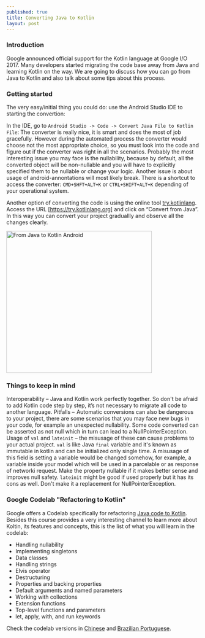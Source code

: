 ```yaml
---
published: true
title: Converting Java to Kotlin 
layout: post
---
```


### Introduction

Google announced official support for the Kotlin language at Google I/O 2017. Many developers started migrating the code base away from Java and learning Kotlin on the way. We are going to discuss how you can go from Java to Kotlin and also talk about some tips about this process.

### Getting started

The very easy/initial thing you could do: use the Android Studio IDE to starting the convertion: 

In the IDE, go to `Android Studio -> Code -> Convert Java File to Kotlin File`:
The converter is really nice, it is smart and does the most of job gracefully. However during the automated process the converter would choose not the most appropriate choice, so you must look into the code and figure out if the converter was right in all the scenarios. Probably the most interesting issue you may face is the nullability, because by default, all the converted object will be non-nullable and you will have to explicitly specified them to be nullable or change your logic. Another issue is about usage of android-annontations will most likely break. There is a shortcut to access the converter: `CMD+SHFT+ALT+K` or `CTRL+SHIFT+ALT+K` depending of your operational system.

Another option of converting the code is using the online tool [try.kotlinlang]. Access the URL [https://try.kotlinlang.org] and click on “Convert from Java”. In this way you can convert your project graduallly and observe all the changes clearly.


<img src="https://maikotrindade.com/public/img/javatokotlin.png" width="380" height="370" alt="From Java to Kotlin Android"/>

### Things to keep in mind

Interoperability – Java and Kotlin work perfectly together. So don't be afraid to add Kotlin code step by step, it’s not necessary to migrate all code to another language.
Pitfalls –  Automatic conversions can also be dangerous to your project, there are some scenarios that you may face new bugs in your code, for example an unexpected nullability. Some code converted can be asserted as not null which in turn can lead to a NullPointerException.
Usage of `val` and `lateinit` – the misusage of these can cause problems to your actual project. `val` is like Java `final` variable and it's known as immutable in kotlin and can be initialized only single time. A misusage of this field is setting a variable would be changed somehow, for example, a variable inside your model which will be used in a parcelable or as response of networki request. Make the property nullable if it makes better sense and improves null safety. `lateinit` might be good if used properly but it has its cons as well. Don't make it a replacement for NullPointerException.

### Google Codelab "Refactoring to Kotlin"

Google offers a Codelab specifically for refactoring [Java code to Kotlin]. Besides this course provides a very interesting channel to learn more about Koltin, its features and concepts, this is the list of what you will learn in the codelab:

* Handling nullability
* Implementing singletons
* Data classes
* Handling strings
* Elvis operator
* Destructuring
* Properties and backing properties
* Default arguments and named parameters
* Working with collections
* Extension functions
* Top-level functions and parameters
* let, apply, with, and run keywords

Check the codelab versions in [Chinese] and [Brazilian Portuguese].

[try.kotlinlang]: https://try.kotlinlang.org/
[https://try.kotlinlang.org]: https://try.kotlinlang.org/
[Codelab]: https://codelabs.developers.google.com/codelabs/java-to-kotlin/#0
[Java code to Kotlin]: https://codelabs.developers.google.com/codelabs/java-to-kotlin/#0
[Chinese]: https://codelabs.developers.google.com/codelabs/java-to-kotlin-zh/#0
[Brazilian Portuguese]: https://codelabs.developers.google.com/codelabs/java-to-kotlin-pt-br/#0

